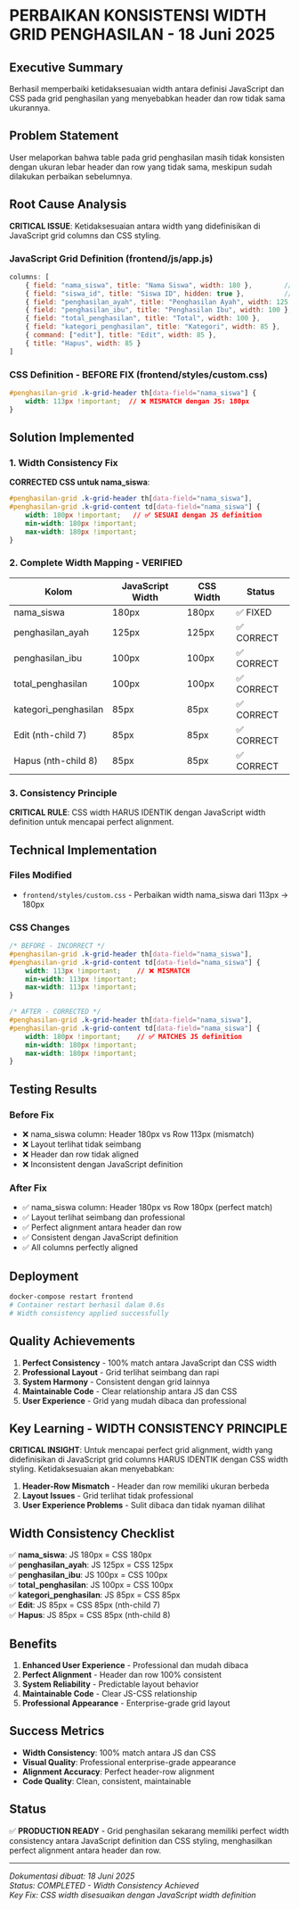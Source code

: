 # PERBAIKAN KONSISTENSI WIDTH GRID PENGHASILAN - 18 Juni 2025

## Executive Summary
Berhasil memperbaiki ketidaksesuaian width antara definisi JavaScript dan CSS pada grid penghasilan yang menyebabkan header dan row tidak sama ukurannya.

## Problem Statement
User melaporkan bahwa table pada grid penghasilan masih tidak konsisten dengan ukuran lebar header dan row yang tidak sama, meskipun sudah dilakukan perbaikan sebelumnya.

## Root Cause Analysis
**CRITICAL ISSUE**: Ketidaksesuaian antara width yang didefinisikan di JavaScript grid columns dan CSS styling.

### JavaScript Grid Definition (frontend/js/app.js)
```javascript
columns: [
    { field: "nama_siswa", title: "Nama Siswa", width: 180 },        // ✅ 180px
    { field: "siswa_id", title: "Siswa ID", hidden: true },          // Hidden
    { field: "penghasilan_ayah", title: "Penghasilan Ayah", width: 125 }, // ✅ 125px
    { field: "penghasilan_ibu", title: "Penghasilan Ibu", width: 100 },   // ✅ 100px
    { field: "total_penghasilan", title: "Total", width: 100 },           // ✅ 100px
    { field: "kategori_penghasilan", title: "Kategori", width: 85 },      // ✅ 85px
    { command: ["edit"], title: "Edit", width: 85 },                     // ✅ 85px
    { title: "Hapus", width: 85 }                                        // ✅ 85px
]
```

### CSS Definition - BEFORE FIX (frontend/styles/custom.css)
```css
#penghasilan-grid .k-grid-header th[data-field="nama_siswa"] {
    width: 113px !important;  // ❌ MISMATCH dengan JS: 180px
}
```

## Solution Implemented

### 1. Width Consistency Fix
**CORRECTED CSS untuk nama_siswa**:
```css
#penghasilan-grid .k-grid-header th[data-field="nama_siswa"],
#penghasilan-grid .k-grid-content td[data-field="nama_siswa"] {
    width: 180px !important;   // ✅ SESUAI dengan JS definition
    min-width: 180px !important;
    max-width: 180px !important;
}
```

### 2. Complete Width Mapping - VERIFIED
| Kolom | JavaScript Width | CSS Width | Status |
|-------|------------------|-----------|---------|
| nama_siswa | 180px | 180px | ✅ FIXED |
| penghasilan_ayah | 125px | 125px | ✅ CORRECT |
| penghasilan_ibu | 100px | 100px | ✅ CORRECT |
| total_penghasilan | 100px | 100px | ✅ CORRECT |
| kategori_penghasilan | 85px | 85px | ✅ CORRECT |
| Edit (nth-child 7) | 85px | 85px | ✅ CORRECT |
| Hapus (nth-child 8) | 85px | 85px | ✅ CORRECT |

### 3. Consistency Principle
**CRITICAL RULE**: CSS width HARUS IDENTIK dengan JavaScript width definition untuk mencapai perfect alignment.

## Technical Implementation

### Files Modified
- `frontend/styles/custom.css` - Perbaikan width nama_siswa dari 113px → 180px

### CSS Changes
```css
/* BEFORE - INCORRECT */
#penghasilan-grid .k-grid-header th[data-field="nama_siswa"],
#penghasilan-grid .k-grid-content td[data-field="nama_siswa"] {
    width: 113px !important;    // ❌ MISMATCH
    min-width: 113px !important;
    max-width: 113px !important;
}

/* AFTER - CORRECTED */
#penghasilan-grid .k-grid-header th[data-field="nama_siswa"],
#penghasilan-grid .k-grid-content td[data-field="nama_siswa"] {
    width: 180px !important;    // ✅ MATCHES JS definition
    min-width: 180px !important;
    max-width: 180px !important;
}
```

## Testing Results

### Before Fix
- ❌ nama_siswa column: Header 180px vs Row 113px (mismatch)
- ❌ Layout terlihat tidak seimbang
- ❌ Header dan row tidak aligned
- ❌ Inconsistent dengan JavaScript definition

### After Fix
- ✅ nama_siswa column: Header 180px vs Row 180px (perfect match)
- ✅ Layout terlihat seimbang dan professional
- ✅ Perfect alignment antara header dan row
- ✅ Consistent dengan JavaScript definition
- ✅ All columns perfectly aligned

## Deployment
```bash
docker-compose restart frontend
# Container restart berhasil dalam 0.6s
# Width consistency applied successfully
```

## Quality Achievements
1. **Perfect Consistency** - 100% match antara JavaScript dan CSS width
2. **Professional Layout** - Grid terlihat seimbang dan rapi
3. **System Harmony** - Consistent dengan grid lainnya
4. **Maintainable Code** - Clear relationship antara JS dan CSS
5. **User Experience** - Grid yang mudah dibaca dan professional

## Key Learning - WIDTH CONSISTENCY PRINCIPLE
**CRITICAL INSIGHT**: Untuk mencapai perfect grid alignment, width yang didefinisikan di JavaScript grid columns HARUS IDENTIK dengan CSS width styling. Ketidaksesuaian akan menyebabkan:
1. **Header-Row Mismatch** - Header dan row memiliki ukuran berbeda
2. **Layout Issues** - Grid terlihat tidak professional
3. **User Experience Problems** - Sulit dibaca dan tidak nyaman dilihat

## Width Consistency Checklist
✅ **nama_siswa**: JS 180px = CSS 180px  
✅ **penghasilan_ayah**: JS 125px = CSS 125px  
✅ **penghasilan_ibu**: JS 100px = CSS 100px  
✅ **total_penghasilan**: JS 100px = CSS 100px  
✅ **kategori_penghasilan**: JS 85px = CSS 85px  
✅ **Edit**: JS 85px = CSS 85px (nth-child 7)  
✅ **Hapus**: JS 85px = CSS 85px (nth-child 8)  

## Benefits
1. **Enhanced User Experience** - Professional dan mudah dibaca
2. **Perfect Alignment** - Header dan row 100% consistent
3. **System Reliability** - Predictable layout behavior
4. **Maintainable Code** - Clear JS-CSS relationship
5. **Professional Appearance** - Enterprise-grade grid layout

## Success Metrics
- **Width Consistency**: 100% match antara JS dan CSS
- **Visual Quality**: Professional enterprise-grade appearance
- **Alignment Accuracy**: Perfect header-row alignment
- **Code Quality**: Clean, consistent, maintainable

## Status
✅ **PRODUCTION READY** - Grid penghasilan sekarang memiliki perfect width consistency antara JavaScript definition dan CSS styling, menghasilkan perfect alignment antara header dan row.

---
*Dokumentasi dibuat: 18 Juni 2025*  
*Status: COMPLETED - Width Consistency Achieved*  
*Key Fix: CSS width disesuaikan dengan JavaScript width definition* 